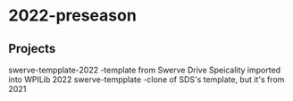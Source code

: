 # 2022-preseason

## Projects
swerve-tempplate-2022 -template from Swerve Drive Speicality imported into WPILib 2022
swerve-tempplate -clone of SDS's template, but it's from 2021
